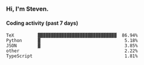 ### Hi, I'm Steven.

#### Coding activity (past 7 days)
```
TeX         ▓▓▓▓▓▓▓▓▓▓▓▓▓▓▓▓▓▓▓▓▓▓▓▓▓▓▓▓▓▓  86.94%
Python      ▓                                5.18%
JSON        ▓                                3.85%
other                                        2.22%
TypeScript                                   1.81%
```
